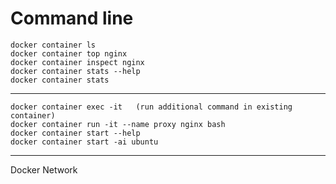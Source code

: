 <!-- TITLE: Command Line -->
<!-- SUBTITLE: A quick summary of Command Line -->

# Command line


```text
docker container ls
docker container top nginx
docker container inspect nginx
docker container stats --help
docker container stats
```



-----


```docker container run -it   (start new container interactively)
docker container exec -it   (run additional command in existing container)
docker container run -it --name proxy nginx bash
docker container start --help
docker container start -ai ubuntu
```

-----


Docker Network


